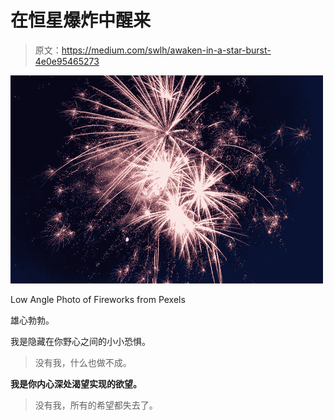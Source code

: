 # 在恒星爆炸中醒来

> 原文：<https://medium.com/swlh/awaken-in-a-star-burst-4e0e95465273>

![](img/2e4c3badbd132ccda3ab3ec15f83f5e5.png)

Low Angle Photo of Fireworks from Pexels

雄心勃勃。

我是隐藏在你野心之间的小小恐惧。

> 没有我，什么也做不成。

**我是你内心深处渴望实现的欲望。**

> 没有我，所有的希望都失去了。